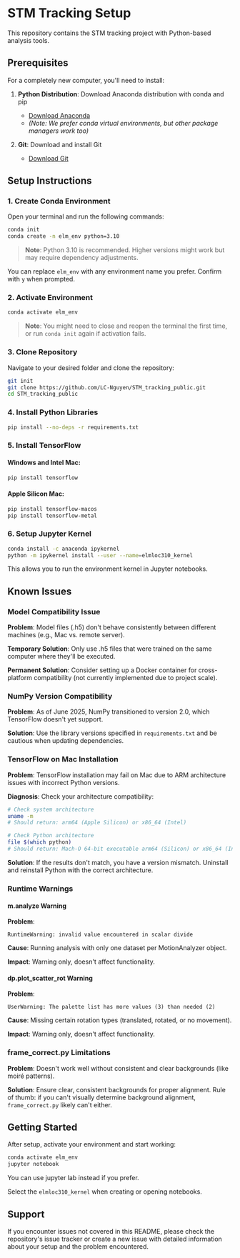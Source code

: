 # STM Tracking Setup

This repository contains the STM tracking project with Python-based analysis tools.

## Prerequisites

For a completely new computer, you'll need to install:

1. **Python Distribution**: Download Anaconda distribution with conda and pip
   - [Download Anaconda](https://www.anaconda.com/download/success)
   - *(Note: We prefer conda virtual environments, but other package managers work too)*

2. **Git**: Download and install Git
   - [Download Git](https://git-scm.com/downloads)

## Setup Instructions

### 1. Create Conda Environment

Open your terminal and run the following commands:

```bash
conda init
conda create -n elm_env python=3.10
```

> **Note**: Python 3.10 is recommended. Higher versions might work but may require dependency adjustments.

You can replace `elm_env` with any environment name you prefer. Confirm with `y` when prompted.

### 2. Activate Environment

```bash
conda activate elm_env
```

> **Note**: You might need to close and reopen the terminal the first time, or run `conda init` again if activation fails.

### 3. Clone Repository

Navigate to your desired folder and clone the repository:

```bash
git init
git clone https://github.com/LC-Nguyen/STM_tracking_public.git
cd STM_tracking_public
```

### 4. Install Python Libraries

```bash
pip install --no-deps -r requirements.txt
```

### 5. Install TensorFlow

#### Windows and Intel Mac:
```bash
pip install tensorflow
```

#### Apple Silicon Mac:
```bash
pip install tensorflow-macos
pip install tensorflow-metal
```

### 6. Setup Jupyter Kernel

```bash
conda install -c anaconda ipykernel
python -m ipykernel install --user --name=elmloc310_kernel
```

This allows you to run the environment kernel in Jupyter notebooks.

## Known Issues

### Model Compatibility Issue

**Problem**: Model files (.h5) don't behave consistently between different machines (e.g., Mac vs. remote server).

**Temporary Solution**: Only use .h5 files that were trained on the same computer where they'll be executed.

**Permanent Solution**: Consider setting up a Docker container for cross-platform compatibility (not currently implemented due to project scale).

### NumPy Version Compatibility

**Problem**: As of June 2025, NumPy transitioned to version 2.0, which TensorFlow doesn't yet support.

**Solution**: Use the library versions specified in `requirements.txt` and be cautious when updating dependencies.

### TensorFlow on Mac Installation

**Problem**: TensorFlow installation may fail on Mac due to ARM architecture issues with incorrect Python versions.

**Diagnosis**: Check your architecture compatibility:

```bash
# Check system architecture
uname -m
# Should return: arm64 (Apple Silicon) or x86_64 (Intel)

# Check Python architecture
file $(which python)
# Should return: Mach-O 64-bit executable arm64 (Silicon) or x86_64 (Intel)
```

**Solution**: If the results don't match, you have a version mismatch. Uninstall and reinstall Python with the correct architecture.

### Runtime Warnings

#### m.analyze Warning

**Problem**:
```
RuntimeWarning: invalid value encountered in scalar divide
```

**Cause**: Running analysis with only one dataset per MotionAnalyzer object.

**Impact**: Warning only, doesn't affect functionality.

#### dp.plot_scatter_rot Warning

**Problem**:
```
UserWarning: The palette list has more values (3) than needed (2)
```

**Cause**: Missing certain rotation types (translated, rotated, or no movement).

**Impact**: Warning only, doesn't affect functionality.

### frame_correct.py Limitations

**Problem**: Doesn't work well without consistent and clear backgrounds (like moiré patterns).

**Solution**: Ensure clear, consistent backgrounds for proper alignment. Rule of thumb: if you can't visually determine background alignment, `frame_correct.py` likely can't either.

## Getting Started

After setup, activate your environment and start working:

```bash
conda activate elm_env
jupyter notebook
```
You can use jupyter lab instead if you prefer.

Select the `elmloc310_kernel` when creating or opening notebooks.

## Support

If you encounter issues not covered in this README, please check the repository's issue tracker or create a new issue with detailed information about your setup and the problem encountered.
